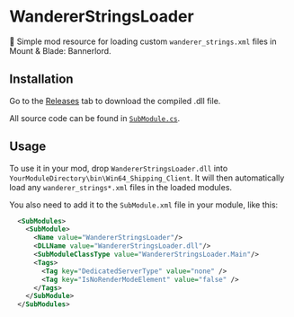 # WandererStringsLoader

📜 Simple mod resource for loading custom `wanderer_strings.xml` files in Mount & Blade: Bannerlord.

## Installation

Go to the [Releases](https://github.com/duniul/bannerlord-wanderer-strings-loader/releases) tab to download the compiled .dll file.

All source code can be found in [`SubModule.cs`](SubModule.cs).

## Usage

To use it in your mod, drop `WandererStringsLoader.dll` into `YourModuleDirectory\bin\Win64_Shipping_Client`. It will then automatically load any `wanderer_strings*.xml` files in the loaded modules.

You also need to add it to the `SubModule.xml` file in your module, like this:
```xml
  <SubModules>
    <SubModule>
      <Name value="WandererStringsLoader"/>
      <DLLName value="WandererStringsLoader.dll"/>
      <SubModuleClassType value="WandererStringsLoader.Main"/>
      <Tags>
        <Tag key="DedicatedServerType" value="none" />
        <Tag key="IsNoRenderModeElement" value="false" />
      </Tags>
    </SubModule>
  </SubModules>
```
